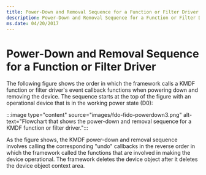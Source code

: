 ```yaml
---
title: Power-Down and Removal Sequence for a Function or Filter Driver
description: Power-Down and Removal Sequence for a Function or Filter Driver
ms.date: 04/20/2017
---
```


# Power-Down and Removal Sequence for a Function or Filter Driver


The following figure shows the order in which the framework calls a KMDF function or filter driver's event callback functions when powering down and removing the device. The sequence starts at the top of the figure with an operational device that is in the working power state (D0):

:::image type="content" source="images/fdo-fido-powerdown3.png" alt-text="Flowchart that shows the power-down and removal sequence for a KMDF function or filter driver.":::

As the figure shows, the KMDF power-down and removal sequence involves calling the corresponding "undo" callbacks in the reverse order in which the framework called the functions that are involved in making the device operational. The framework deletes the device object after it deletes the device object context area.

 

 





